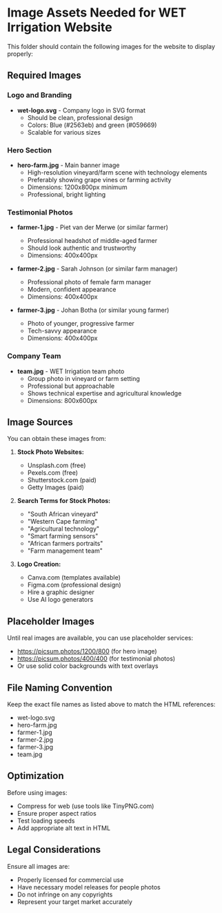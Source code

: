 # Image Assets Needed for WET Irrigation Website

This folder should contain the following images for the website to display properly:

## Required Images

### Logo and Branding
- **wet-logo.svg** - Company logo in SVG format
  - Should be clean, professional design
  - Colors: Blue (#2563eb) and green (#059669)
  - Scalable for various sizes

### Hero Section
- **hero-farm.jpg** - Main banner image
  - High-resolution vineyard/farm scene with technology elements
  - Preferably showing grape vines or farming activity
  - Dimensions: 1200x800px minimum
  - Professional, bright lighting

### Testimonial Photos
- **farmer-1.jpg** - Piet van der Merwe (or similar farmer)
  - Professional headshot of middle-aged farmer
  - Should look authentic and trustworthy
  - Dimensions: 400x400px

- **farmer-2.jpg** - Sarah Johnson (or similar farm manager)
  - Professional photo of female farm manager
  - Modern, confident appearance
  - Dimensions: 400x400px

- **farmer-3.jpg** - Johan Botha (or similar young farmer)
  - Photo of younger, progressive farmer
  - Tech-savvy appearance
  - Dimensions: 400x400px

### Company Team
- **team.jpg** - WET Irrigation team photo
  - Group photo in vineyard or farm setting
  - Professional but approachable
  - Shows technical expertise and agricultural knowledge
  - Dimensions: 800x600px

## Image Sources

You can obtain these images from:

1. **Stock Photo Websites:**
   - Unsplash.com (free)
   - Pexels.com (free)
   - Shutterstock.com (paid)
   - Getty Images (paid)

2. **Search Terms for Stock Photos:**
   - "South African vineyard"
   - "Western Cape farming"
   - "Agricultural technology"
   - "Smart farming sensors"
   - "African farmers portraits"
   - "Farm management team"

3. **Logo Creation:**
   - Canva.com (templates available)
   - Figma.com (professional design)
   - Hire a graphic designer
   - Use AI logo generators

## Placeholder Images

Until real images are available, you can use placeholder services:
- https://picsum.photos/1200/800 (for hero image)
- https://picsum.photos/400/400 (for testimonial photos)
- Or use solid color backgrounds with text overlays

## File Naming Convention

Keep the exact file names as listed above to match the HTML references:
- wet-logo.svg
- hero-farm.jpg
- farmer-1.jpg
- farmer-2.jpg
- farmer-3.jpg
- team.jpg

## Optimization

Before using images:
- Compress for web (use tools like TinyPNG.com)
- Ensure proper aspect ratios
- Test loading speeds
- Add appropriate alt text in HTML

## Legal Considerations

Ensure all images are:
- Properly licensed for commercial use
- Have necessary model releases for people photos
- Do not infringe on any copyrights
- Represent your target market accurately
